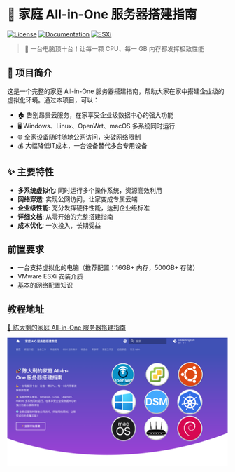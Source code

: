 # 🚀 家庭 All-in-One 服务器搭建指南

[![License](https://img.shields.io/badge/license-MIT-blue.svg)](LICENSE)
[![Documentation](https://img.shields.io/badge/docs-mkdocs-green.svg)](https://esxi.it927.com/)
[![ESXi](https://img.shields.io/badge/platform-ESXi-orange.svg)](https://www.vmware.com/products/esxi-and-esx.html)

> 💪 一台电脑顶十台！让每一颗 CPU、每一 GB 内存都发挥极致性能

## 📖 项目简介

这是一个完整的家庭 All-in-One 服务器搭建指南，帮助大家在家中搭建企业级的虚拟化环境。通过本项目，可以：

- 🏠 告别昂贵云服务，在家享受企业级数据中心的强大功能
- 🖥️ Windows、Linux、OpenWrt、macOS 多系统同时运行
- 🌐 全家设备随时随地公网访问，突破网络限制
- 💰 大幅降低IT成本，一台设备替代多台专用设备

## ✨ 主要特性

- **多系统虚拟化**: 同时运行多个操作系统，资源高效利用
- **网络穿透**: 实现公网访问，让家变成专属云端
- **企业级性能**: 充分发挥硬件性能，达到企业级标准
- **详细文档**: 从零开始的完整搭建指南
- **成本优化**: 一次投入，长期受益


## 前置要求

- 一台支持虚拟化的电脑（推荐配置：16GB+ 内存，500GB+ 存储）
- VMware ESXi 安装介质
- 基本的网络配置知识

## 教程地址
[🚀 陈大剩的家庭 All-in-One 服务器搭建指南](https://esxi.it927.com/)

![封面图](overrides/assets/images/cover.png)